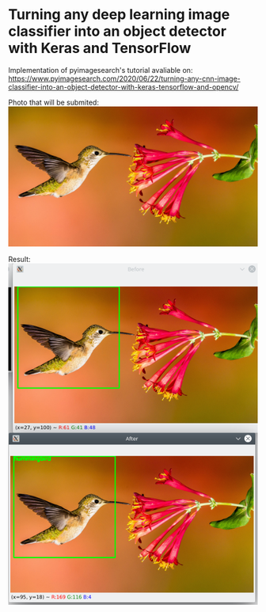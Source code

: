 # Turning any deep learning image classifier into an object detector with Keras and TensorFlow

Implementation of pyimagesearch's tutorial avaliable on: https://www.pyimagesearch.com/2020/06/22/turning-any-cnn-image-classifier-into-an-object-detector-with-keras-tensorflow-and-opencv/

Photo that will be submited: ![beija flor](data/beijaflor.jpeg)

Result: ![result](data/result.png)
